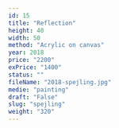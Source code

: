 ```yaml
---
id: 15
title: "Reflection"
height: 40
width: 50
method: "Acrylic on canvas"
year: 2018
price: "2200"
exPrice: "1400"
status: ""
fileName: "2018-spejling.jpg"
medie: "painting"
draft: "False"
slug: "spejling"
weight: "320"
---
```

